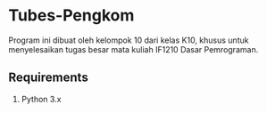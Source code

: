 # Tubes-Pengkom
Program ini dibuat oleh kelompok 10 dari kelas K10, khusus untuk menyelesaikan tugas besar mata kuliah IF1210 Dasar Pemrograman.

## Requirements
1. Python 3.x
